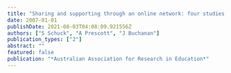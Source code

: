 ```yaml
---
title: "Sharing and supporting through an online network: four studies with newly appointed teachers"
date: 2007-01-01
publishDate: 2021-08-03T04:08:09.921556Z
authors: ["S Schuck", "A Prescott", "J Buchanan"]
publication_types: ["2"]
abstract: ""
featured: false
publication: "*Australian Association for Research in Education*"
---
```


